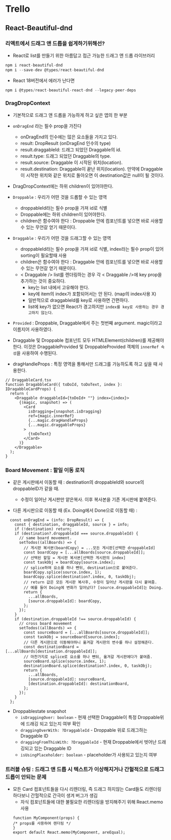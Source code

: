 
# Trello

## React-Beautiful-dnd

### 리액트에서 드래그 앤 드롭을 쉽게하기위해선?

- React로 list를 만들기 위한 아름답고 접근 가능한 드래그 앤 드롭 라이브러리
```jsx
npm i react-beautiful-dnd
npm i --save-dev @types/react-beautiful-dnd
```

- React 18버전에서 에러가 난다면
```jsx
npm i @types/react-beautiful-react-dnd --legacy-peer-deps
```

### DragDropContext

- 기본적으로 드래그 앤 드롭을 가능하게 하고 싶은 앱의 한 부분
- `onDragEnd` 라는 필수 prop을 가진다
  - onDragEnd의 인수에는 많은 요소들을 가지고 있다.
  - result: DropResult (onDragEnd 인수의 type)
  - result.draggableId: 드래그 되었던 Draggable의 id.
  - result.type: 드래그 되었던 Draggable의 type.
  - result.source: Draggable 이 시작된 위치(location).
  - result.destination: Draggable이 끝난 위치(location). 만약에 Draggable이 시작한 위치와 같은 위치로 돌아오면 이 destination값은 null이 될 것이다.

- DragDropContext에는 하위 children이 있어야한다.
- `Droppable` : 우리가 어떤 것을 드롭할 수 있는 영역
    - droppableId라는 필수 prop을 가져 id로 식별
    - Droppable에는 하위 children이 있어야한다.
    - children은 함수여야 한다 : Droppable 안에 컴포넌트를 넣으면 바로 사용할 수 있는 무언갈 얻기 때문이다.
- `Draggable` : 우리가 어떤 것을 드래그할 수 있는 영역
    - droppableId라는 필수 prop을 가져 id로 식별, index라는 필수 prop이 있어 sorting이 필요할때 사용
    - children은 함수여야 한다 : Draggable 안에 컴포넌트를 넣으면 바로 사용할 수 있는 무언갈 얻기 때문이다.
    - < Draggable /> list를 렌더링하는 경우 각 < Draggable />에 key prop을 추가하는 것이 중요하다.
      - key는 list 내에서 고유해야 한다.
      - key에 item의 index가 포함되어서는 안 된다. (map의 index사용 X)
      - 일반적으로 draggableId를 key로 사용하면 간편하다.
      - list에 key가 없으면 React가 경고하지만 `index를 key로 사용하는 경우 경고하지 않는다`.
- `Provided` : Droppable, Draggable에서 주는 첫번째 argument. magic이라고 이름지어 사용하였다.
- Draggable 및 Droppable 컴포넌트 모두 HTMLElement(children)를 제공해야 한다. 이것은 DraggableProvided 및 DroppableProvided 객체의 `innerRef 속성`을 사용하여 수행된다.
- dragHandleProps : 특정 영역을 통해서만 드래그를 가능하도록 하고 싶을 때 사용한다.

```tsx
// DraggableCard.tsx
function DragabbleCard({ toDoId, toDoText, index }: IDragabbleCardProps) {
  return (
    <Draggable draggableId={toDoId+ ""} index={index}>
      {(magic, snapshot) => (
        <Card
          isDragging={snapshot.isDragging}
          ref={magic.innerRef}
          {...magic.dragHandleProps}
          {...magic.draggableProps}
        >
          {toDoText}
        </Card>
      )}
    </Draggable>
  );
}
```

### Board Movement : 할일 이동 로직

- 같은 게시판에서 이동할 때 : destination의 droppableId와 source의 droppableID가 같을 때.
  - 수정이 일어난 게시판만 얕은복사. 이후 복사본을 기존 게시판에 붙여준다.

- 다른 게시판으로 이동할 때 (Ex. Doing에서 Done으로 이동할 때) : 

```tsx
  const onDragEnd = (info: DropResult) => {
    const { destination, draggableId, source } = info;
    if (!destination) return;
    if (destination?.droppableId === source.droppableId) {
      // same board movement.
      setTodos((allBoards) => {
        // 게시판 복사본(boardCopy) = ...모든 게시판[선택한 droppableId]
        const boardCopy = [...allBoards[source.droppableId]];
        // 선택된 할일 = 게시판 복사본[선택한 게시판의 index]
        const taskObj = boardCopy[source.index];
        // splice하여 요소를 하나 뺀뒤, destination으로 붙여준다.
        boardCopy.splice(source.index, 1);
        boardCopy.splice(destination?.index, 0, taskObj);
        // return 값은 모든 게시판 복사후, 수정이 일어난 게시판을 다시 붙여줌.
        // 예를 들어 Doing에 변화가 일어났다? [source.droppableId]는 Doing.
        return {
          ...allBoards,
          [source.droppableId]: boardCopy,
        };
      });
    }
    if (destination.droppableId !== source.droppableId) {
      // cross board movement
      setTodos((allBoards) => {
        const sourceBoard = [...allBoards[source.droppableId]];
        const taskObj = sourceBoard[source.index];
        // 다른 게시판으로 이동해야하니 옮겨갈 게시판의 변수를 하나 설정해준다.
        const destinationBoard = [...allBoards[destination.droppableId]];
        // 마찬가지로 splice로 요소를 하나 뺀뒤, 옮겨갈 게시판에다가 붙여줌. 
        sourceBoard.splice(source.index, 1);
        destinationBoard.splice(destination?.index, 0, taskObj);
        return {
          ...allBoards,
          [source.droppableId]: sourceBoard,
          [destination.droppableId]: destinationBoard,
        };
      });
    }
  };
```

- Droppablestate snapshot
  - `isDraggingOver: boolean` - 현재 선택한 Draggable이 특정 Droppable위에 드래깅 되고 있는지 여부 확인
  - `draggingOverWith: ?DraggableId` - Droppable 위로 드래그하는 Draggable ID
  - `draggingFromThisWith: ?DraggableId` - 현재 Droppable에서 벗어난 드래깅되고 있는 Draggable ID
  - `isUsingPlaceholder: boolean` - placeholder가 사용되고 있는지 여부


### 트러블 슈팅 : 드래그 앤 드롭 시 텍스트가 이상해지거나 간헐적으로 드래그 드롭이 안되는 문제

- 모든 Card 컴포넌트들을 다시 리렌더링, 즉 드래그 하지않는 Card들도 리렌더링 하다보니 간헐적으로 간극이 생겨 버그가 생김
  - 자식 컴포넌트들에 대한 불필요한 리렌더링을 방지해주기 위해 React.memo 사용
  ```tsx
  function MyComponent(props) {
  /* props를 사용하여 렌더링 */
  }
  export default React.memo(MyComponent, areEqual);
  ```